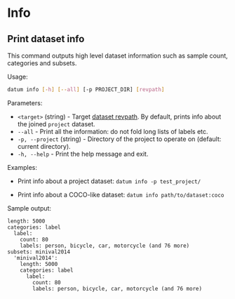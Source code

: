 # Info

## Print dataset info

This command outputs high level dataset information such as sample count,
categories and subsets.

Usage:

``` bash
datum info [-h] [--all] [-p PROJECT_DIR] [revpath]
```

Parameters:
- `<target>` (string) - Target [dataset revpath](/docs/user-manual/how_to_use_datumaro/#revpath).
  By default, prints info about the joined `project` dataset.
- `--all` - Print all the information: do not fold long lists of labels etc.
- `-p, --project` (string) - Directory of the project to operate on
  (default: current directory).
- `-h, --help` - Print the help message and exit.

Examples:

- Print info about a project dataset:
`datum info -p test_project/`

- Print info about a COCO-like dataset:
`datum info path/to/dataset:coco`

Sample output:

```
length: 5000
categories: label
  label:
    count: 80
    labels: person, bicycle, car, motorcycle (and 76 more)
subsets: minival2014
  'minival2014':
    length: 5000
    categories: label
      label:
        count: 80
        labels: person, bicycle, car, motorcycle (and 76 more)
```
